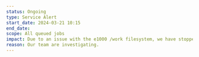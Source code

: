 ```yaml
---
status: Ongoing
type: Service Alert
start_date: 2024-03-21 10:15
end_date: 
scope: All queued jobs
impact: Due to an issue with the e1000 /work filesystem, we have stopped new work from starting on Cirrus.  Queued work will start once the issue is resolved.  
reason: Our team are investigating.
---
```

